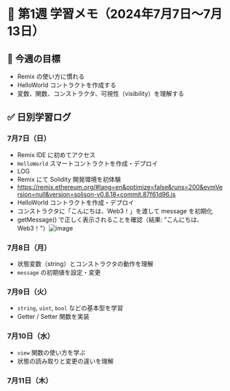 # 📒 第1週 学習メモ（2024年7月7日〜7月13日）

## 🎯 今週の目標
- Remix の使い方に慣れる
- HelloWorld コントラクトを作成する
- 変数、関数、コンストラクタ、可視性（visibility）を理解する

## ✅ 日別学習ログ

### 7月7日（日）
- Remix IDE に初めてアクセス
- `HelloWorld` スマートコントラクトを作成・デプロイ
- LOG
- Remix にて Solidity 開発環境を初体験
- https://remix.ethereum.org/#lang=en&optimize=false&runs=200&evmVersion=null&version=soljson-v0.8.18+commit.87f61d96.js
- HelloWorld コントラクトを作成・デプロイ
- コンストラクタに「こんにちは、Web3！」を渡して message を初期化
- getMessage() で正しく表示されることを確認（結果: "こんにちは、Web3！"）![image](https://github.com/user-attachments/assets/baa4530c-45f5-42a9-8b4e-54379cd40bae)


### 7月8日（月）
- 状態変数（string）とコンストラクタの動作を理解
- `message` の初期値を設定・変更

### 7月9日（火）
- `string`, `uint`, `bool` などの基本型を学習
- Getter / Setter 関数を実装

### 7月10日（水）
- `view` 関数の使い方を学ぶ
- 状態の読み取りと変更の違いを理解

### 7月11日（木）
